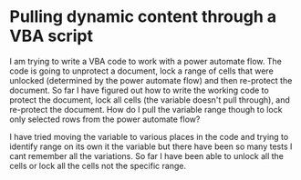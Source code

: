 
# Pulling dynamic content through a VBA script

I am trying to write a VBA code to work with a power automate flow. The code is going to unprotect a document, lock a range of cells that were unlocked (determined by the power automate flow) and then re-protect the document. So far I have figured out how to write the working code to protect the document, lock all cells (the variable doesn't pull through), and re-protect the document. How do I pull the variable range though to lock only selected rows from the power automate flow?

I have tried moving the variable to various places in the code and trying to identify range on its own it the variable but there have been so many tests I cant remember all the variations.
So far I have been able to unlock all the cells or lock all the cells not the specific range.

        